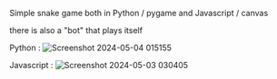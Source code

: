 Simple snake game both in Python / pygame and Javascript / canvas

there is also a "bot" that plays itself

Python :
![Screenshot 2024-05-04 015155](https://github.com/AlirezaSaadatmand/Snake_Game/assets/157215281/893d62bc-c892-4987-ac2a-d0ad551dc841)


Javascript :
![Screenshot 2024-05-03 030405](https://github.com/AlirezaSaadatmand/Snake_Game/assets/157215281/b40fb898-a1fd-4b94-aa6a-276952c3c32d)
